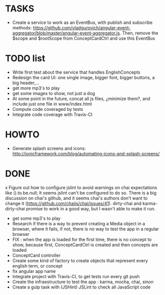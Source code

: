 # TASKS
- Create a service to work as an EventBus, with publish and subscribe methods: https://github.com/vladgurovich/angular-event-aggregator/blob/master/angular-event-aggregator.js. Then, remove the $scope and $rootScope from ConceptCardCtrl and use this EventBus

# TODO list
- Write first test about the service that handles EnglishConcepts
- Redesign the card UI: one single image, bigger font, bigger buttons, a big header,...
- get more mp3's to play
- get some images to show, not just a dog
- At some point in the future, concat all js files, ¿minimize them?, and include just one file in www/index.html
- Compute code coveraged by tests
- Integrate code coverage with Travis-CI

# HOWTO
- Generate splash screens and icons: http://ionicframework.com/blog/automating-icons-and-splash-screens/

# DONE
x Figure out how to configure jslint to avoid warnings on chai expectations like ().to.be.null; It seems jslint can't be configured to do so. There is a big discussion on chai's github, and it seems chai's authors don't want to change it (https://github.com/chaijs/chai/issues/41). dirty-chai and karma-dirty-chai promise to work in a good way, but I wasn't able to make it run.
+ get some mp3's to play
+ Research if there is a way to prevent creating a Media object in a browser, where it fails, if not, there is no way to test the app in a regular browser
+ FIX : when the app is loaded for the first time, there is no concept to show, because first, ConceptCardCtrl is created and then concepts are loaded
+ ConceptCard controller
+ Create some kind of factory to create objects that represent every english term, or concept
+ fix angular app name
+ Integrate project with Travis-CI, to get tests run every git push
+ Create the infraestructure to test the app : karma, mocha, chai, sinon
+ Create a gulp task with (JSHint) JSLint to check all JavaScript code


